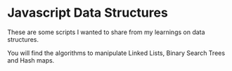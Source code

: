 # Javascript Data Structures

These are some scripts I wanted to share from my learnings on data structures.

You will find the algorithms to manipulate Linked Lists, Binary Search Trees and Hash maps.

